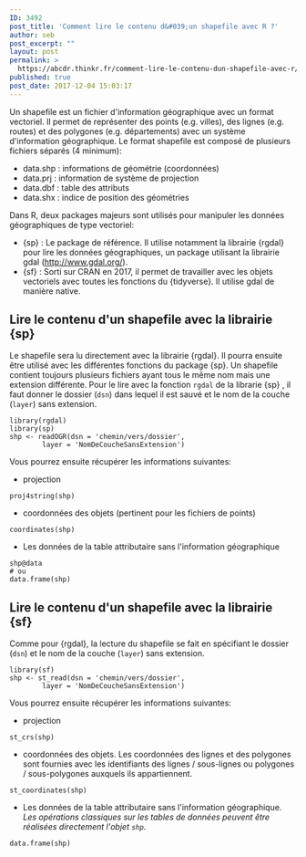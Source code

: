 ```yaml
---
ID: 3492
post_title: 'Comment lire le contenu d&#039;un shapefile avec R ?'
author: seb
post_excerpt: ""
layout: post
permalink: >
  https://abcdr.thinkr.fr/comment-lire-le-contenu-dun-shapefile-avec-r/
published: true
post_date: 2017-12-04 15:03:17
---
```

Un shapefile est un fichier d'information géographique avec un format vectoriel. Il permet de représenter des points (e.g. villes), des lignes (e.g. routes) et des polygones (e.g. départements) avec un système d'information géographique. Le format shapefile est composé de plusieurs fichiers séparés (4 minimum):
<ul>
 	<li>data.shp : informations de géométrie (coordonnées)</li>
 	<li>data.prj : information de système de projection</li>
 	<li>data.dbf : table des attributs</li>
 	<li>data.shx : indice de position des géométries</li>
</ul>
Dans R, deux packages majeurs sont utilisés pour manipuler les données géographiques de type vectoriel:
<ul>
 	<li>{sp} : Le package de référence. Il utilise notamment la librairie {rgdal} pour lire les données géographiques, un package utilisant la librairie gdal (<a href="http://www.gdal.org/">http://www.gdal.org/</a>).</li>
 	<li>{sf} : Sorti sur CRAN en 2017, il permet de travailler avec les objets vectoriels avec toutes les fonctions du {tidyverse}. Il utilise gdal de manière native.</li>
</ul>
<h2>Lire le contenu d'un shapefile avec la librairie {sp}</h2>
Le shapefile sera lu directement avec la librairie {rgdal}. Il pourra ensuite être utilisé avec les différentes fonctions du package {sp}.
Un shapefile contient toujours plusieurs fichiers ayant tous le même nom mais une extension différente. Pour le lire avec la fonction <code>rgdal</code> de la librarie {sp} , il faut donner le dossier (<code>dsn</code>) dans lequel il est sauvé et le nom de la couche (<code>layer</code>) sans extension.
<pre class="r"><code>library(rgdal)
library(sp)
shp &lt;- readOGR(dsn = 'chemin/vers/dossier',
        layer = 'NomDeCoucheSansExtension')
</code></pre>
Vous pourrez ensuite récupérer les informations suivantes:
<ul>
 	<li>projection</li>
</ul>
<pre class="r"><code>proj4string(shp)
</code></pre>
<ul>
 	<li>coordonnées des objets (pertinent pour les fichiers de points)</li>
</ul>
<pre class="r"><code>coordinates(shp)
</code></pre>
<ul>
 	<li>Les données de la table attributaire sans l'information géographique</li>
</ul>
<pre class="r"><code>shp@data
# ou
data.frame(shp)
</code></pre>
<h2>Lire le contenu d'un shapefile avec la librairie {sf}</h2>
Comme pour {rgdal}, la lecture du shapefile se fait en spécifiant le dossier (<code>dsn</code>) et le nom de la couche (<code>layer</code>) sans extension.
<pre class="r"><code>library(sf)
shp &lt;- st_read(dsn = 'chemin/vers/dossier',
        layer = 'NomDeCoucheSansExtension')
</code></pre>
Vous pourrez ensuite récupérer les informations suivantes:
<ul>
 	<li>projection</li>
</ul>
<pre class="r"><code>st_crs(shp)
</code></pre>
<ul>
 	<li>coordonnées des objets. Les coordonnées des lignes et des polygones sont fournies avec les identifiants des lignes / sous-lignes ou polygones / sous-polygones auxquels ils appartiennent.</li>
</ul>
<pre class="r"><code>st_coordinates(shp)
</code></pre>
<ul>
 	<li>Les données de la table attributaire sans l'information géographique. <em>Les opérations classiques sur les tables de données peuvent être réalisées directement l'objet <code>shp</code>.</em></li>
</ul>
<pre class="r"><code>data.frame(shp)
</code></pre>
